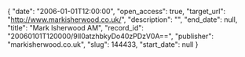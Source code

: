 {
  "date": "2006-01-01T12:00:00", 
  "open_access": true, 
  "target_url": "http://www.markisherwood.co.uk/", 
  "description": "", 
  "end_date": null, 
  "title": "Mark Isherwood AM", 
  "record_id": "20060101T120000/9lI0atzhbkyDo40zPDzV0A==", 
  "publisher": "markisherwood.co.uk", 
  "slug": 144433, 
  "start_date": null
}

